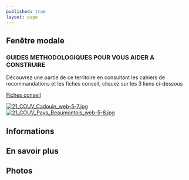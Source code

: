 ```yaml
---
published: true
layout: page
---
```


## Fenêtre modale

### GUIDES METHODOLOGIQUES POUR VOUS AIDER A CONSTRUIRE

Découvrez une partie de ce territoire en consultant les cahiers de recommandations et les fiches conseil, cliquez sur les 3 liens ci-dessous

<a href="http://cauedordogne.com/25-fiches-conseils/ " target="_blank">Fiches conseil </a>

<a href="https://fr.calameo.com/read/004999995319bba513e37 " target="_blank">![21_COUV_Cadouin_web-5-7.jpg]({{site.baseurl}}/data/images/21/portrait/21_COUV_Cadouin_web-5-7.jpg) </a> <a href="https://fr.calameo.com/read/0049999953279e4ef3ca3 " target="_blank">![21_COUV_Pays_Beaumontois_web-5-8.jpg]({{site.baseurl}}/data/images/21/portrait/21_COUV_Pays_Beaumontois_web-5-8.jpg) </a>


## Informations

## En savoir plus

## Photos
